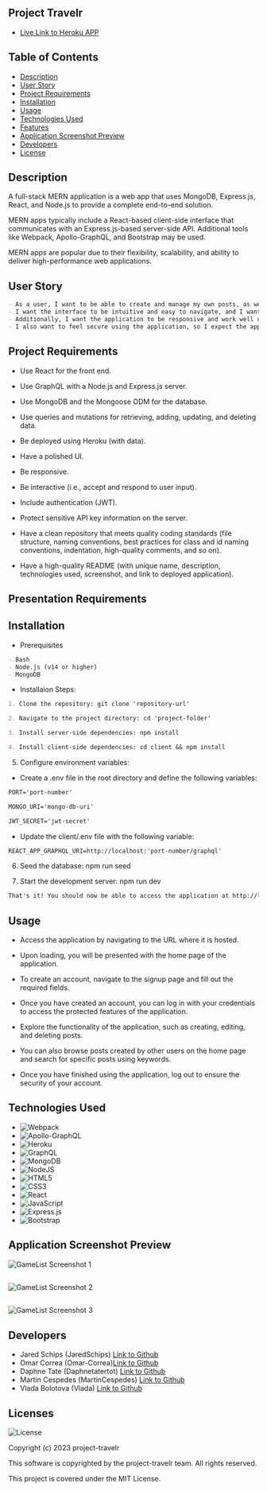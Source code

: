 ## Project Travelr

- [Live Link to Heroku APP]()

## Table of Contents

- [Description](#description)
- [User Story](#user-story)
- [Project Requirements](#project-requirements)
- [Installation](#installation)
- [Usage](#usage)
- [Technologies Used](#technologies-used)
- [Features](#features)
- [Application Screenshot Preview](#application-screenshot-preview)
- [Developers](#developers)
- [License](#License)

## Description

A full-stack MERN application is a web app that uses MongoDB, Express.js, React, and Node.js to provide a complete end-to-end solution.

MERN apps typically include a React-based client-side interface that communicates with an Express.js-based server-side API. Additional tools like Webpack, Apollo-GraphQL, and Bootstrap may be used.

MERN apps are popular due to their flexibility, scalability, and ability to deliver high-performance web applications.

## User Story

```md
- As a user, I want to be able to create and manage my own posts, as well as view and interact with posts created by other users.
- I want the interface to be intuitive and easy to navigate, and I want to be able to search for specific posts using keywords.
- Additionally, I want the application to be responsive and work well on both desktop and mobile devices.
- I also want to feel secure using the application, so I expect the application to include user authentication and protect sensitive information. - Ultimately, I want to have a positive user experience and feel like the application is providing value to me.
```

## Project Requirements

- Use React for the front end.

- Use GraphQL with a Node.js and Express.js server.

- Use MongoDB and the Mongoose ODM for the database.

- Use queries and mutations for retrieving, adding, updating, and deleting data.

- Be deployed using Heroku (with data).

- Have a polished UI.

- Be responsive.

- Be interactive (i.e., accept and respond to user input).

- Include authentication (JWT).

- Protect sensitive API key information on the server.

- Have a clean repository that meets quality coding standards (file structure, naming conventions, best practices for class and id naming conventions, indentation, high-quality comments, and so on).

- Have a high-quality README (with unique name, description, technologies used, screenshot, and link to deployed application).

## Presentation Requirements

## Installation

- Prerequisites

```md
- Bash
- Node.js (v14 or higher)
- MongoDB
```

- Installaion Steps:

```md
1. Clone the repository: git clone 'repository-url'

2. Navigate to the project directory: cd 'project-folder'

3. Install server-side dependencies: npm install

4. Install client-side dependencies: cd client && npm install
```

5. Configure environment variables:

- Create a .env file in the root directory and define the following variables:

```md
PORT='port-number'

MONGO_URI='mongo-db-uri'

JWT_SECRET='jwt-secret'
```

- Update the client/.env file with the following variable:

```md
REACT_APP_GRAPHQL_URI=http://localhost:'port-number/graphql'
```

6. Seed the database: npm run seed

7. Start the development server: npm run dev

```md
That's it! You should now be able to access the application at http://localhost:'port-number'
```

## Usage

- Access the application by navigating to the URL where it is hosted.

- Upon loading, you will be presented with the home page of the application.

- To create an account, navigate to the signup page and fill out the required fields.

- Once you have created an account, you can log in with your credentials to access the protected features of the application.

- Explore the functionality of the application, such as creating, editing, and deleting posts.

- You can also browse posts created by other users on the home page and search for specific posts using keywords.

- Once you have finished using the application, log out to ensure the security of your account.

## Technologies Used

- ![Webpack](https://img.shields.io/badge/webpack-%238DD6F9.svg?style=for-the-badge&logo=webpack&logoColor=black)
- ![Apollo-GraphQL](https://img.shields.io/badge/-ApolloGraphQL-311C87?style=for-the-badge&logo=apollo-graphql)
- ![Heroku](https://img.shields.io/badge/heroku-%23430098.svg?style=for-the-badge&logo=heroku&logoColor=white)
- ![GraphQL](https://img.shields.io/badge/-GraphQL-E10098?style=for-the-badge&logo=graphql&logoColor=white)
- ![MongoDB](https://img.shields.io/badge/MongoDB-%234ea94b.svg?style=for-the-badge&logo=mongodb&logoColor=white)
- ![NodeJS](https://img.shields.io/badge/node.js-6DA55F?style=for-the-badge&logo=node.js&logoColor=white)
- ![HTML5](https://img.shields.io/badge/html5-%23E34F26.svg?style=for-the-badge&logo=html5&logoColor=white)
- ![CSS3](https://img.shields.io/badge/css3-%231572B6.svg?style=for-the-badge&logo=css3&logoColor=white)
- ![React](https://img.shields.io/badge/react-%2320232a.svg?style=for-the-badge&logo=react&logoColor=%2361DAFB)
- ![JavaScript](https://img.shields.io/badge/javascript-%23323330.svg?style=for-the-badge&logo=javascript&logoColor=%23F7DF1E)
- ![Express.js](https://img.shields.io/badge/express.js-%23404d59.svg?style=for-the-badge&logo=express&logoColor=%2361DAFB)
- ![Bootstrap](https://img.shields.io/badge/bootstrap-%23563D7C.svg?style=for-the-badge&logo=bootstrap&logoColor=white)

## Application Screenshot Preview

![GameList Screenshot 1]()

##

![GameList Screenshot 2]()

##

![GameList Screenshot 3]()

## Developers

- Jared Schips (JaredSchips) [Link to Github](https://github.com/JaredSchips)
- Omar Correa (Omar-Correa)[Link to Github](https://github.com/omar-correa)
- Daphne Tate (Daphnetatertot) [Link to Github](https://github.com/Daphnetatertot)
- Martin Cespedes (MartinCespedes) [Link to Github](https://github.com/MartinCespedes)
- Vlada Bolotova (Vlada) [Link to Github](https://github.com/VladaBolotova)

## Licenses

![License](https://img.shields.io/badge/License-MIT-yellow.svg)

Copyright (c) 2023 project-travelr

This software is copyrighted by the project-travelr team. All rights reserved.

This project is covered under the MIT License.
